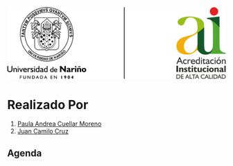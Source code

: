 <div align=center><img src="Img/img01.png"></div>

# Realizado Por
1. [Paula Andrea Cuellar Moreno][00]
1. [Juan Camilo Cruz][01]

## Agenda



[00]:https://github.com/Paula717

[01]:https://github.com/JuanC717
